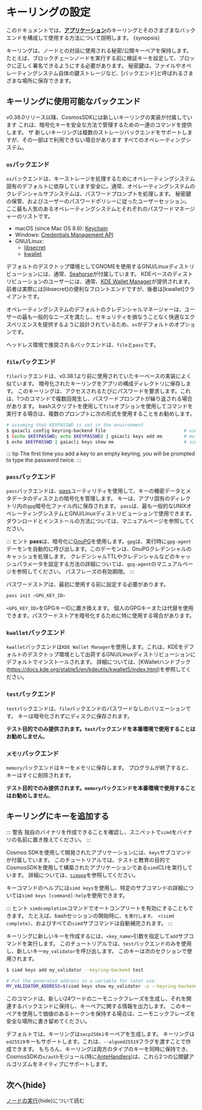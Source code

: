# キーリングの設定

このドキュメントでは、[**アプリケーション**](../basics/app-anatomy.md)のキーリングとそのさまざまなバックエンドを構成して使用する方法について説明します。 {synopsis}

キーリングは、ノードとの対話に使用される秘密/公開キーペアを保持します。 たとえば、ブロックチェーンノードを実行する前に検証キーを設定して、ブロックに正しく署名できるようにする必要があります。 秘密鍵は、ファイルやオペレーティングシステム自体の鍵ストレージなど、[バックエンド]と呼ばれるさまざまな場所に保存できます。

## キーリングに使用可能なバックエンド

v0.38.0リリース以降、CosmosSDKには新しいキーリングの実装が付属しています
これは、暗号化キーを安全な方法で管理するための一連のコマンドを提供します。 ザ
新しいキーリングは複数のストレージバックエンドをサポートしますが、その一部はで利用できない場合があります
すべてのオペレーティングシステム。

### `os`バックエンド

`os`バックエンドは、キーストレージを処理するためにオペレーティングシステム固有のデフォルトに依存しています安全に。通常、オペレーティングシステムのクレデンシャルサブシステムは、パスワードプロンプトを処理します。
秘密鍵の保管、およびユーザーのパスワードポリシーに従ったユーザーセッション。 ここ最も人気のあるオペレーティングシステムとそれぞれのパスワードマネージャーのリストです。

- macOS (since Mac OS 8.6): [Keychain](https://support.apple.com/en-gb/guide/keychain-access/welcome/mac)
- Windows: [Credentials Management API](https://docs.microsoft.com/en-us/windows/win32/secauthn/credentials-management)
- GNU/Linux:
    - [libsecret](https://gitlab.gnome.org/GNOME/libsecret)
    - [kwallet](https://api.kde.org/frameworks/kwallet/html/index.html)

デフォルトのデスクトップ環境としてGNOMEを使用するGNU/Linuxディストリビューションには、通常、[Seahorse](https://wiki.gnome.org/Apps/Seahorse)が付属しています。 KDEベースのディストリビューションのユーザーには、通常、[KDE Wallet Manager](https://userbase.kde.org/KDE_Wallet_Manager)が提供されます。
前者は実際には[libsecret]の便利なフロントエンドですが、後者は[kwallet]クライアントです。

オペレーティングシステムのデフォルトのクレデンシャルマネージャーは、ユーザーの最も一般的なニーズを満たし、セキュリティを損なうことなく快適なエクスペリエンスを提供するように設計されているため、`os`がデフォルトのオプションです。

ヘッドレス環境で推奨されるバックエンドは、`file`と`pass`です。

### `file`バックエンド

`file`バックエンドは、v0.38.1より前に使用されていたキーベースの実装によく似ています。 暗号化されたキーリングをアプリの構成ディレクトリに保存します。
このキーリングは、アクセスされるたびにパスワードを要求します。これは、1つのコマンドで複数回発生し、パスワードプロンプトが繰り返される場合があります。
bashスクリプトを使用して`file`オプションを使用してコマンドを実行する場合は、複数のプロンプトに次の形式を使用することをお勧めします。 

```sh
# assuming that KEYPASSWD is set in the environment
$ gaiacli config keyring-backend file                             # use file backend
$ (echo $KEYPASSWD; echo $KEYPASSWD) | gaiacli keys add me        # multiple prompts
$ echo $KEYPASSWD | gaiacli keys show me                          # single prompt
```

::: tip
The first time you add a key to an empty keyring, you will be prompted to type the password twice.
:::

### `pass`バックエンド

`pass`バックエンドは、[pass](https://www.passwordstore.org/)ユーティリティを使用して、キーの機密データとメタデータのディスク上の暗号化を管理します。
キーは、アプリ固有のディレクトリ内の`gpg`暗号化ファイル内に保存されます。
`pass`は、最も一般的なUNIXオペレーティングシステムとGNU/Linuxディストリビューションで使用できます。
ダウンロードとインストールの方法については、マニュアルページを参照してください。

::: ヒント
**pass**は、暗号化に[GnuPG](https://gnupg.org/)を使用します。`gpg`は、実行時に`gpg-agent`デーモンを自動的に呼び出します。このデーモンは、GnuPGクレデンシャルのキャッシュを処理します。
クレデンシャルTTLやクレデンシャルなどのキャッシュパラメータを設定する方法の詳細については、`gpg-agent`のマニュアルページを参照してください。
パスフレーズの有効期限。
:::

パスワードストアは、最初に使用する前に設定する必要があります。 

```sh
pass init <GPG_KEY_ID>
```

`<GPG_KEY_ID>`をGPGキーIDに置き換えます。 個人のGPGキーまたは代替を使用できます。パスワードストアを暗号化するために特に使用する場合があります。

### `kwallet`バックエンド

`kwallet`バックエンドは`KDE Wallet Manager`を使用します。これは、KDEをデフォルトのデスクトップ環境として出荷するGNU/Linuxディストリビューションにデフォルトでインストールされます。
詳細については、[KWalletハンドブック(https://docs.kde.org/stable5/en/kdeutils/kwallet5/index.html)を参照してください。

### `test`バックエンド

`test`バックエンドは、`file`バックエンドのパスワードなしのバリエーションです。 キーは暗号化されずにディスクに保存されます。

**テスト目的でのみ提供されます。`test`バックエンドを本番環境で使用することはお勧めしません**。

### `メモリ`バックエンド

`memory`バックエンドはキーをメモリに保存します。 プログラムが終了すると、キーはすぐに削除されます。

**テスト目的でのみ提供されます。`memory`バックエンドを本番環境で使用することはお勧めしません**。

## キーリングにキーを追加する

::: 警告
独自のバイナリを作成できることを確認し、スニペットで`simd`をバイナリの名前に置き換えてください。
:::

Cosmos SDKを使用して開発されたアプリケーションには、`keys`サブコマンドが付属しています。 このチュートリアルでは、テストと教育の目的でCosmosSDKを使用して構築されたアプリケーションである`simd`CLIを実行しています。 詳細については、[`simapp`](https://github.com/cosmos/cosmos-sdk/tree/v0.40.0-rc3/simapp)を参照してください。

キーコマンドのヘルプには`simd keys`を使用し、特定のサブコマンドの詳細については`simd keys [command]-help`を使用できます。

::: ヒント
`simdcompletion`コマンドでオートコンプリートを有効にすることもできます。 たとえば、bashセッションの開始時に、`を実行します。 <(simd complete)`、およびすべての`simd`サブコマンドは自動補完されます。
:::

キーリングに新しいキーを作成するには、`<key_name>`引数を指定して`add`サブコマンドを実行します。 このチュートリアルでは、`test`バックエンドのみを使用し、新しいキー`my_validator`を呼び出します。 このキーは次のセクションで使用されます。

```bash
$ simd keys add my_validator --keyring-backend test

# Put the generated address in a variable for later use.
MY_VALIDATOR_ADDRESS=$(simd keys show my_validator -a --keyring-backend test)
```

このコマンドは、新しい24ワードのニーモニックフレーズを生成し、それを関連するバックエンドに保持し、キーペアに関する情報を出力します。 このキーペアを使用して価値のあるトークンを保持する場合は、ニーモニックフレーズを安全な場所に書き留めてください。

デフォルトでは、キーリングは`secp256k1`キーペアを生成します。 キーリングは`ed25519`キーもサポートします。これは、`--algoed25519`フラグを渡すことで作成できます。 もちろん、キーリングは両方のタイプのキーを同時に保持でき、CosmosSDKの`x/auth`モジュール(特に[AnteHandlers](../core/baseapp.md#antehandler))は、これら2つの公開鍵アルゴリズムをネイティブにサポートします。

## 次へ{hide}

[ノードの実行](./run-node.md){hide}について読む